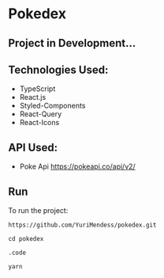 # Pokedex

## Project in Development...

## Technologies Used:

<ul>
  <li>TypeScript</li>
  <li>React.js</li>
  <li>Styled-Components</li>
  <li>React-Query</li>
  <li>React-Icons</li>
</ul>

## API Used:

<ul>
  <li>
    <span>Poke Api</span>
    <a href="https://pokeapi.co/api/v2/">https://pokeapi.co/api/v2/</a>
  </li>
</ul>

## Run
<p>To run the project:</p>

```
https://github.com/YuriMendess/pokedex.git

cd pokedex

.code

yarn
```
